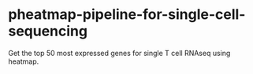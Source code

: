 # pheatmap-pipeline-for-single-cell-sequencing
Get the top 50 most expressed genes for single T cell RNAseq using heatmap. 
